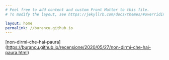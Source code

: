 ```yaml
---
# Feel free to add content and custom Front Matter to this file.
# To modify the layout, see https://jekyllrb.com/docs/themes/#overriding-theme-defaults

layout: home
permalink: //burancu.github.io
---
```


[non-dirmi-che-hai-paura] (https://burancu.github.io/recensione/2020/05/27/non-dirmi-che-hai-paura.html)